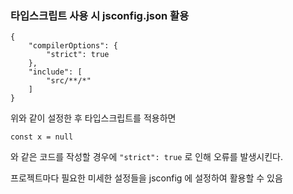 ### 타입스크립트 사용 시 jsconfig.json 활용
```
{
    "compilerOptions": {
        "strict": true
    },
    "include": [
        "src/**/*"
    ]
}
```

위와 같이 설정한 후 타입스크립트를 적용하면
```
const x = null
```
와 같은 코드를 작성할 경우에 `"strict": true` 로 인해 오류를 발생시킨다.


프로젝트마다 필요한 미세한 설정들을 jsconfig 에 설정하여 활용할 수 있음